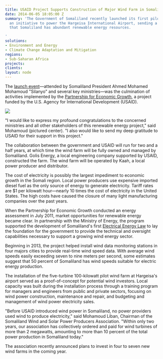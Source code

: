 ```yaml
---
title: USAID Project Supports Construction of Major Wind Farm in Somaliland
date: 2014-06-05 18:05:00 Z
summary: 'The Government of Somaliland recently launched its first pilot wind farm,
  an initiative to power the Hargeisa International Airport, sending a clear signal
  that Somaliland has abundant renewable energy resources.

'
solutions:
- Environment and Energy
- Climate Change Adaptation and Mitigation
regions:
- Sub-Saharan Africa
projects: 
clients: 
layout: node
---
```


The [launch event][1]—attended by Somaliland President Ahmed Mohamed Mohamoud "Silanyo" and several key ministries—was the culmination of activities implemented by the [Partnership for Economic Growth][2], a project funded by the U.S. Agency for International Development (USAID).

![][3]

"I would like to express my profound congratulations to the concerned ministries and all other stakeholders of this renewable energy project," said Mohamoud (pictured center). "I also would like to send my deep gratitude to USAID for their support in this project."

The collaboration between the government and USAID will run for two and a half years, at which time the wind farm will be fully owned and managed by Somaliland. Golis Energy, a local engineering company supported by USAID, constructed the farm. The wind farm will be operated by Kaah, a local power producer and distributor.   

The cost of electricity is possibly the largest impediment to economic growth in the Somali region. Local power producers use expensive imported diesel fuel as the only source of energy to generate electricity. Tariff rates are $1 per kilowatt hour—nearly 10 times the cost of electricity in the United States. The high costs have caused the closure of many light manufacturing companies over the past years.

When the Partnership for Economic Growth conducted an energy assessment in July 2011, market opportunities for renewable energy became clear. In partnership with the Ministry of Energy, the program supported the development of Somaliland's first [Electrical Energy Law][4] to lay the foundation for the government to provide the technical and oversight capabilities necessary to support a growing wind energy sector.

Beginning in 2013, the project helped install wind data monitoring stations in four majors cities to provide real-time wind speed data. With average wind speeds easily exceeding seven to nine meters per second, some estimates suggest that 50 percent of Somaliland has wind speeds suitable for electric energy production.

The installation of the five-turbine 100-kilowatt pilot wind farm at Hargeisa's airport served as a proof-of-concept for potential wind investors. Local capacity was built during the installation process through a training program for managers and engineers from public and private sectors, focusing on wind power construction, maintenance and repair, and budgeting and management of wind power electricity sales.

"Before USAID introduced wind power in Somaliland, no power providers used wind to produce electricity," said Mohamoud Liban, Chairman of the Somaliland Wind and Solar Power Producers Association. "Within only two years, our association has collectively ordered and paid for wind turbines of more than 2 megawatts, amounting to more than 10 percent of the total power production in Somaliland today."

The association recently announced plans to invest in four to seven new wind farms in the coming year.

[1]: mailto:http://somalilandsun.com/index.php/component/content/article/5872-somaliland-president-launches-usaid-funded-wind-powered-electricity-supply-for-egal-airport-
[2]: /our-work/projects/somalia-partnership-economic-growth-program
[3]: https://assetify-dai.com/news/WindFarmSomaliland.jpg
[4]: mailto:http://www.theguardian.com/global-development/2013/apr/15/somaliland-wind-power-sector

